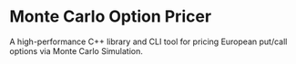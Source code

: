 # Monte Carlo Option Pricer

A high-performance C++ library and CLI tool for pricing European
put/call options via Monte Carlo Simulation.
